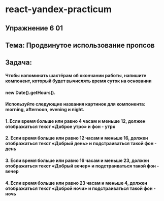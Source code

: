 # react-yandex-practicum
## Упражнение 6 01
## Тема: Продвинутое использование пропсов
## Задача: 
#### Чтобы напоминать шахтёрам об окончании работы, напишите компонент, который будет вычислять время суток на основании 
####  new Date().getHours(). 
#### Используйте следующие названия картинок для компонента: morning, afternoon, evening и night.

#### 1. Если время больше или равно 4 часам и меньше 12, должен отображаться текст «Доброе утро» и фон - утро
#### 2. Если время больше или равно 12 часам и меньше 16, должен отображаться текст «Добрый день» и подстраиваться такой фон - день
#### 3. Если время больше или равно 16 часам и меньше 23, должен отображаться текст «Добрый вечер» и подстраиваться такой фон - вечер
#### 4. Если время больше или равно 23 часам и меньше 4, должен отображаться текст «Доброй ночи» и подстраиваться такой фон - ночь


